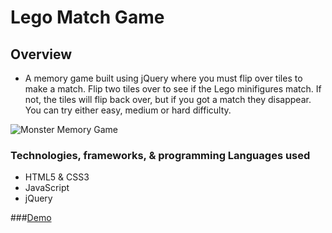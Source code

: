 # Lego Match Game

## Overview
* A memory game built using jQuery where you must flip over tiles to make a match. Flip two tiles over to see if the Lego minifigures match. If not, the tiles will flip back over, but if you got a match they disappear. You can try either easy, medium or hard difficulty.

![Monster Memory Game](images/memorygame.png)


### Technologies, frameworks, & programming Languages used
* HTML5 & CSS3
* JavaScript
* jQuery


###[Demo](http://www.danielbarranco.com/memory-game/)